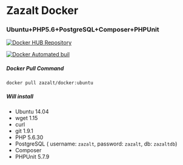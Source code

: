 # Zazalt Docker

### Ubuntu+PHP5.6+PostgreSQL+Composer+PHPUnit

[![Docker HUB Repository](http://dockeri.co/image/zazalt/docker)](https://hub.docker.com/r/zazalt/docker/)

[![Docker Automated buil](https://img.shields.io/docker/automated/jrottenberg/ffmpeg.svg)](https://hub.docker.com/r/zazalt/docker/builds/)

##### Docker Pull Command

`docker pull zazalt/docker:ubuntu`

##### Will install
* Ubuntu 14.04
* wget 1.15
* curl
* git 1.9.1
* PHP 5.6.30
* PostgreSQL ( username: `zazalt`, password: `zazalt`, db: `zazaltdb`)
* Composer
* PHPUnit 5.7.9